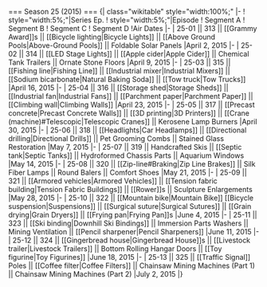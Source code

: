 === Season 25 (2015) ===
{| class="wikitable" style="width:100%;"
|-
! style="width:5%;"|Series Ep.
! style="width:5%;"|Episode
! Segment A
! Segment B
! Segment C
! Segment D
!Air Dates
|-
| 25-01 || 313 || [[Grammy Award]]s || [[Bicycle lighting|Bicycle Lights]] || [[Above Ground Pools|Above-Ground Pools]] || Foldable Solar Panels
|April 2, 2015
|-
| 25-02 || 314 || [[LED Stage Lights]] || [[Apple cider|Apple Cider]] || Chemical Tank Trailers || Ornate Stone Floors
|April 9, 2015
|-
| 25-03 || 315 || [[Fishing line|Fishing Line]] || [[Industrial mixer|Industrial Mixers]] || [[Sodium bicarbonate|Natural Baking Soda]] || [[Tow truck|Tow Trucks]]
|April 16, 2015
|-
| 25-04 || 316 || [[Storage shed|Storage Sheds]] || [[Industrial fan|Industrial Fans]] || [[Parchment paper|Parchment Paper]] || [[Climbing wall|Climbing Walls]]
|April 23, 2015
|-
| 25-05 || 317 || [[Precast concrete|Precast Concrete Walls]] || [[3D printing|3D Printers]] || [[Crane (machine)#Telescopic|Telescopic Cranes]] || Kerosene Lamp Burners
|April 30, 2015
|-
| 25-06 || 318 || [[Headlights|Car Headlamps]] || [[Directional drilling|Directional Drills]] || Pet Grooming Combs || Stained Glass Restoration
|May 7, 2015
|-
| 25-07 || 319 || Handcrafted Skis || [[Septic tank|Septic Tanks]] || Hydroformed Chassis Parts || Aquarium Windows
|May 14, 2015
|-
| 25-08 || 320 || [[Zip-line#Braking|Zip Line Brakes]] || Silk Fiber Lamps || Round Balers || Comfort Shoes
|May 21, 2015
|-
| 25-09 || 321 || [[Armored vehicles|Armored Vehicles]] || [[Tension fabric building|Tension Fabric Buildings]] || [[Rower]]s || Sculpture Enlargements
|May 28, 2015
|-
| 25-10 || 322 || [[Mountain bike|Mountain Bike]] [[Bicycle suspension|Suspensions]] || [[Surgical suture|Surgical Sutures]] || [[Grain drying|Grain Dryers]] || [[Frying pan|Frying Pan]]s
|June 4, 2015
|-
| 25-11 || 323 || [[Ski binding|Downhill Ski Bindings]] || Immersion Parts Washers || Mining Ventilation || [[Pencil sharpener|Pencil Sharpeners]]
|June 11, 2015
|-
| 25-12 || 324 || [[Gingerbread house|Gingerbread House]]s || [[Livestock trailer|Livestock Trailers]] || Bottom Rolling Hangar Doors || [[Toy figurine|Toy Figurines]]
|June 18, 2015
|-
| 25-13 || 325 || [[Traffic Signal]] Poles || [[Coffee filter|Coffee Filters]] || Chainsaw Mining Machines (Part 1) || Chainsaw Mining Machines (Part 2)
|July 2, 2015
|}
